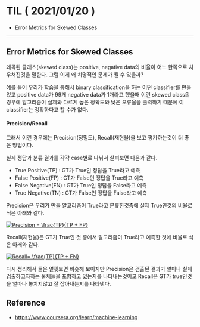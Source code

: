 # TIL ( 2021/01/20 )

- Error Metrics for Skewed Classes

---

## Error Metrics for Skewed Classes

왜곡된 클래스(skewed class)는 positive, negative data의 비율이 어느 한쪽으로 치우쳐진것을 말한다. 그럼 이게 왜 치명적인 문제가 될 수 있을까?

  

예를 들어 우리가 학습을 통해서 binary classification을 하는 어떤 classifier를 만들었고 positive data가 99개 negative data가 1개라고 했을때 이런 skewed class의 경우에 알고리즘이 실제와 다르게 높은 정확도와 낮은 오류율을 출력하기 때문에 이 classifier는 정확하다고 할 수가 없다. 

  

#### Precision/Recall

그래서 이런 경우에는 Precision(정밀도), Recall(재현율)을 보고 평가하는것이 더 좋은 방법이다.

  

실제 정답과 분류 결과를 각각 case별로 나눠서 살펴보면 다음과 같다.

- True Positive(TP) : GT가 True인 정답을 True라고 예측
- False Positive(FP) : GT가 False인 정답을 True라고 예측
- False Negative(FN) : GT가 True인 정답을 False라고 예측
- True Negative(TN) : GT가 False인 정답을 False라고 예측

  

Precision은 우리가 만들 알고리즘이 True라고 분류한것중에 실제 True인것의 비율로 식은 아래와 같다.

  

<a href="https://www.codecogs.com/eqnedit.php?latex=Precision&space;=&space;\frac{TP}{TP&space;&plus;&space;FP}" target="_blank"><img src="https://latex.codecogs.com/gif.latex?Precision&space;=&space;\frac{TP}{TP&space;&plus;&space;FP}" title="Precision = \frac{TP}{TP + FP}" /></a>

 

Recall(재현율)은 GT가 True인 것 중에서 알고리즘이 True라고 예측한 것에 비율로 식은 아래와 같다.

  

<a href="https://www.codecogs.com/eqnedit.php?latex=Recall=&space;\frac{TP}{TP&space;&plus;&space;FN}" target="_blank"><img src="https://latex.codecogs.com/gif.latex?Recall=&space;\frac{TP}{TP&space;&plus;&space;FN}" title="Recall= \frac{TP}{TP + FN}" /></a>

  

다시 정리해서 둘은 얼핏보면 비슷해 보이지만 Precision은 검출된 결과가 얼마나 실제 검출하고자하는 물체들을 포함하고 있는지를 나타내는것이고 Recall은 GT가  true인것을 얼마나 놓치지않고 잘 잡아내는지를 나타낸다.

  

## Reference

- https://www.coursera.org/learn/machine-learning

